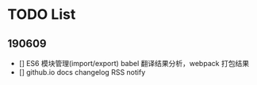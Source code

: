 # TODO List

## 190609

* [] ES6 模块管理(import/export) babel 翻译结果分析，webpack 打包结果
* [] github.io docs changelog RSS notify